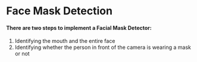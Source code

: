 # Face Mask Detection

<h4>There are two steps to implement a Facial Mask Detector:</h4>
<ol>
  <li>Identifying the mouth and the entire face</li>
  <li>Identifying whether the person in front of the camera is wearing a mask or not</li>
</ol>
